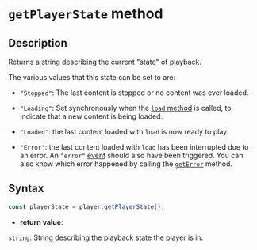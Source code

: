 # `getPlayerState` method

## Description

Returns a string describing the current "state" of playback.

The various values that this state can be set to are:

- `"Stopped"`: The last content is stopped or no content was ever loaded.

- `"Loading"`: Set synchronously when the [`load` method](./load.md) is
  called, to indicate that a new content is being loaded.

- `"Loaded"`: the last content loaded with `load` is now ready to play.

- `"Error"`: the last content loaded with `load` has been interrupted due to
  an error. An `"error"` [event](../Player_Events.md) should also have been
  triggered. You can also know which error happened by calling the
  [`getError`](./getError.md) method.

## Syntax

```js
const playerState = player.getPlayerState();
```

- **return value**:

`string`: String describing the playback state the player is in.
